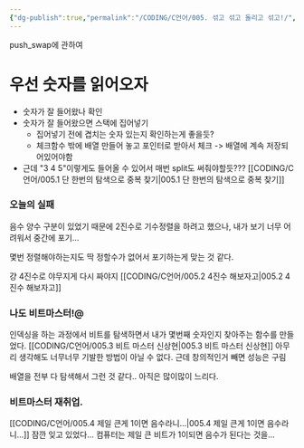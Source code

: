 ```yaml
---
{"dg-publish":true,"permalink":"/CODING/C언어/005. 섞고 섞고 돌리고 섞고!/","noteIcon":"2"}
---
```


push_swap에 관하여

# 우선 숫자를 읽어오자
- 숫자가 잘 들어왔나 확인
- 숫자가 잘 들어왔으면 스택에 집어넣기
	- 집어넣기 전에 겹치는 숫자 있는지 확인하는게 좋을듯?
	- 체크함수 밖에 배열 만들어 놓고 포인터로 받아서 체크 -> 배열에 계속 저장되어있어야함
- 근데 "3 4 5"이렇게도 들어올 수 있어서 매번 split도 써줘야할듯??? 
[[CODING/C언어/005.1 단 한번의 탐색으로 중복 찾기\|005.1 단 한번의 탐색으로 중복 찾기]]

### 오늘의 실패
음수 양수 구분이 있었기 때문에 2진수로 기수정렬을 하려고 했으나,
내가 보기 너무 어려워서 중간에 포기...

몇번 정렬해야하는지도 딱 정할수가 없어서 포기하는게 맞는 것 같다.

걍 4진수로 야무지게 다시 짜야지
[[CODING/C언어/005.2 4진수 해보자고\|005.2 4진수 해보자고]]
### 나도 비트마스터!@
인덱싱을 하는 과정에서 비트를 탐색하면서 내가 몇번째 숫자인지 찾아주는 함수를 만들었다.
[[CODING/C언어/005.3 비트 마스터 신상현\|005.3 비트 마스터 신상현]]
아무리 생각해도 너무너무 기발한 방법이 아닐 수 없다.
근데 창의적인거 빼면 성능은 구림

배열을 전부 다 탐색해서 그런 것 같다.. 아직은 많이많이 느리다.

### 비트마스터 재취업.  
[[CODING/C언어/005.4 제일 큰게 1이면 음수라니...\|005.4 제일 큰게 1이면 음수라니...]]
잠깐 잊고 있었다... 컴퓨터는 제일 큰 비트가 1이되면 음수가 된다는 것을...
